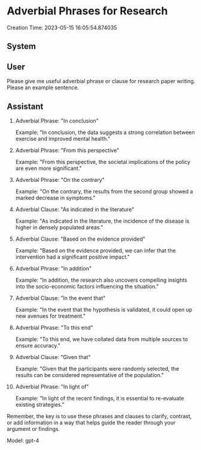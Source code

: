 

# Adverbial Phrases for Research

Creation Time: 2023-05-15 16:05:54.874035

## System



## User

Please give me useful adverbial phrase or clause for research paper writing. Please an example sentence.

## Assistant

1. Adverbial Phrase: "In conclusion"

   Example: "In conclusion, the data suggests a strong correlation between exercise and improved mental health."

2. Adverbial Phrase: "From this perspective"

   Example: "From this perspective, the societal implications of the policy are even more significant."

3. Adverbial Phrase: "On the contrary"

   Example: "On the contrary, the results from the second group showed a marked decrease in symptoms."

4. Adverbial Clause: "As indicated in the literature"

   Example: "As indicated in the literature, the incidence of the disease is higher in densely populated areas."

5. Adverbial Clause: "Based on the evidence provided"

   Example: "Based on the evidence provided, we can infer that the intervention had a significant positive impact."

6. Adverbial Phrase: "In addition"

   Example: "In addition, the research also uncovers compelling insights into the socio-economic factors influencing the situation."

7. Adverbial Clause: "In the event that"

   Example: "In the event that the hypothesis is validated, it could open up new avenues for treatment."

8. Adverbial Phrase: "To this end"

   Example: "To this end, we have collated data from multiple sources to ensure accuracy."

9. Adverbial Clause: "Given that"

   Example: "Given that the participants were randomly selected, the results can be considered representative of the population."

10. Adverbial Phrase: "In light of"

    Example: "In light of the recent findings, it is essential to re-evaluate existing strategies."

Remember, the key is to use these phrases and clauses to clarify, contrast, or add information in a way that helps guide the reader through your argument or findings.

Model: gpt-4

